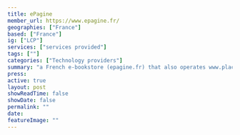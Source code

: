 ```yaml
---
title: ePagine
member_url: https://www.epagine.fr/
geographies: ["France"]
based: ["France"]
ig: ["LCP"] 
services: ["services provided"] 
tags: [""]
categories: ["Technology providers"]
summary: "a French e-bookstore (epagine.fr) that also operates www.placedeslibraires.fr, an e-bookstore shared by multiple independent booksellers."
press:
active: true
layout: post
showReadTime: false
showDate: false
permalink: ""
date: 
featureImage: ""
---
```

